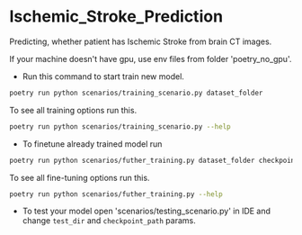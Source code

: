 # Ischemic_Stroke_Prediction
Predicting, whether patient has Ischemic Stroke from brain CT images.

If your machine doesn't have gpu, use env files from folder 'poetry_no_gpu'.

- Run this command to start train new model.
```bash
poetry run python scenarios/training_scenario.py dataset_folder
```
To see all training options run this.
```bash
poetry run python scenarios/training_scenario.py --help
```

- To finetune already trained model run
```bash
poetry run python scenarios/futher_training.py dataset_folder checkpoint_file.ckpt
```
To see all fine-tuning options run this.
```bash
poetry run python scenarios/futher_training.py --help
```

- To test your model open 'scenarios/testing_scenario.py' in IDE and change `test_dir` and `checkpoint_path` params.